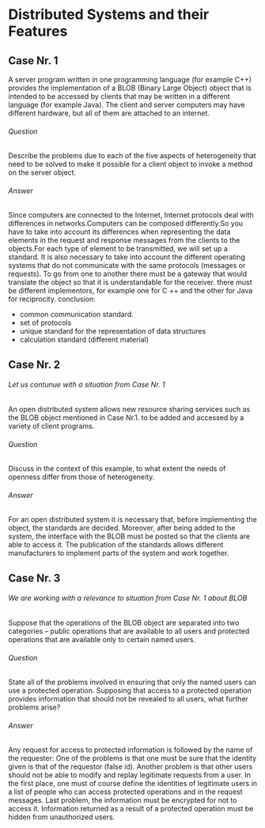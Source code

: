 # Distributed Systems and their Features
## Case Nr. 1
A server program written in one programming language (for example C++) provides the implementation of a BLOB (Binary Large Object) object that is intended to be accessed by clients that may be written in a different language (for example Java). The client and server computers may have different hardware, but all of them are attached to an internet.

###### *Question*
Describe the problems due to each of the five aspects of heterogeneity that need to be solved to make it possible for a client object to invoke a method on the server object.

###### *Answer*
Since computers are connected to the Internet, Internet protocols deal with differences in
networks.Computers can be composed differently.So you have to take into account its differences when representing the data elements in the request and response messages from the clients to the objects.For each type of element to be transmitted, we will set up a standard.
It is also necessary to take into account the different operating systems that do not communicate with the same protocols (messages or requests). To go from one to another there must be a gateway that would translate the object so that it is understandable for the receiver.
there must be different implementors, for example one for C ++ and the other for Java for reciprocity.
conclusion:
 - common communication standard.
- set of protocols
- unique standard for the representation of data structures
- calculation standard (different material)



## Case Nr. 2
###### *Let us contunue with a situation from Case Nr. 1*
An open distributed system allows new resource sharing services such as the BLOB object mentioned in Case Nr.1. 
to be added and accessed by a variety of client programs. 
###### *Question*
Discuss in the context of this example, to what extent the needs of openness differ from those of heterogeneity.


###### *Answer*
For an open distributed system it is necessary that, before implementing the object, the standards are decided. Moreover, after being added to the system, the interface with the BLOB must be posted so that the clients are able to access it. The publication of the standards allows different manufacturers to implement parts of the system and work together.


## Case Nr. 3
###### *We are working with a relevance to situation from Case Nr. 1 about BLOB*
Suppose that the operations of the BLOB object are separated into two categories – public
operations that are available to all users and protected operations that are available only to certain
named users. 
###### *Question*
State all of the problems involved in ensuring that only the named users can use a
protected operation. Supposing that access to a protected operation provides information that
should not be revealed to all users, what further problems arise?

###### *Answer*
Any request for access to protected information is followed by the name of the requester:
One of the problems is that one must be sure that the identity given is that of the requestor (false id).
Another problem is that other users should not be able to modify and replay legitimate requests from a user.
In the first place, one must of course define the identities of legitimate users in a list of people who can access protected operations and in the request messages.
Last problem, the information must be encrypted for not to access it.
Information returned as a result of a protected operation must be hidden from unauthorized users.
